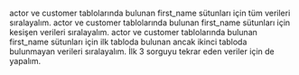actor ve customer tablolarında bulunan first_name sütunları için tüm verileri sıralayalım.
actor ve customer tablolarında bulunan first_name sütunları için kesişen verileri sıralayalım.
actor ve customer tablolarında bulunan first_name sütunları için ilk tabloda bulunan ancak ikinci tabloda bulunmayan verileri sıralayalım.
İlk 3 sorguyu tekrar eden veriler için de yapalım.
